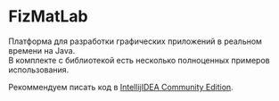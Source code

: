 # FizMatLab
Платформа для разработки графических приложений в реальном времени на Java.  
В комплекте с библиотекой есть несколько полноценных примеров использования.  
  
Рекоммендуем писать код в [IntellijIDEA Community Edition](https://www.jetbrains.com/idea/download/).
